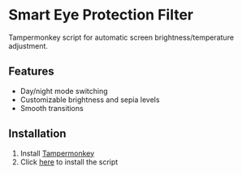 # Smart Eye Protection Filter

Tampermonkey script for automatic screen brightness/temperature adjustment.

## Features
- Day/night mode switching
- Customizable brightness and sepia levels
- Smooth transitions

## Installation
1. Install [Tampermonkey](https://www.tampermonkey.net/)
2. Click [here](https://github.com/someoneisfaraway/some_project-/raw/main/Tampermonkey_smart_eye_filter.js) to install the script
